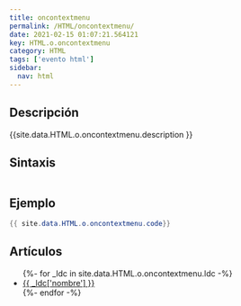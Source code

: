 ```yaml
---
title: oncontextmenu
permalink: /HTML/oncontextmenu/
date: 2021-02-15 01:07:21.564121
key: HTML.o.oncontextmenu
category: HTML
tags: ['evento html']
sidebar: 
  nav: html
---
```


## Descripción
{{site.data.HTML.o.oncontextmenu.description }}

## Sintaxis
~~~html
~~~

## Ejemplo
~~~java
{{ site.data.HTML.o.oncontextmenu.code}}
~~~

## Artículos
<ul>
{%- for _ldc in site.data.HTML.o.oncontextmenu.ldc -%}
   <li>
       <a href="{{_ldc['url'] }}">{{ _ldc['nombre'] }}</a>
   </li>
{%- endfor -%}
</ul>

